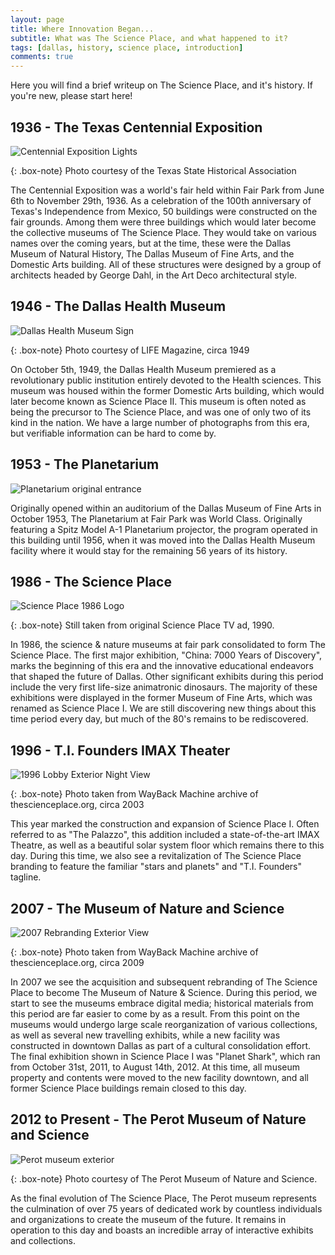 ```yaml
---
layout: page
title: Where Innovation Began...
subtitle: What was The Science Place, and what happened to it?
tags: [dallas, history, science place, introduction]
comments: true
---
```


Here you will find a brief writeup on The Science Place, and it's history. If you're new, please start here!

## 1936 - The Texas Centennial Exposition

![Centennial Exposition Lights](https://250722-778774-raikfcquaxqncofqfm.stackpathdns.com/images/handbook/entries/FF/fair_park_dallas.jpg)

{: .box-note}
Photo courtesy of the Texas State Historical Association

The Centennial Exposition was a world's fair held within Fair Park from June 6th to November 29th, 1936. As a 
celebration of the 100th anniversary of Texas's Independence from Mexico, 50 buildings were constructed on the fair 
grounds. Among them were three buildings which would later become the collective museums of The Science Place. They 
would take on various names over the coming years, but at the time, these were the 
Dallas Museum of Natural History, The Dallas Museum of Fine Arts, and the Domestic Arts building. 
All of these structures were designed by a group of architects headed by George Dahl, in the Art Deco architectural style.

## 1946 - The Dallas Health Museum

![Dallas Health Museum Sign](/assets/img/dhm_signage.jpg)

{: .box-note}
Photo courtesy of LIFE Magazine, circa 1949

On October 5th, 1949, the Dallas Health Museum premiered as a 
revolutionary public institution entirely devoted to the Health sciences. This museum was housed within the former 
Domestic Arts building, which would later become known as Science Place II. This museum is often noted as being the 
precursor to The Science Place, and was one of only two of its kind in the nation. We have a large number of photographs
from this era, but verifiable information can be hard to come by.

## 1953 - The Planetarium

![Planetarium original entrance](/assets/img/dmfa-planetarium-entrance.jpg)

Originally opened within an auditorium of the Dallas Museum of Fine Arts in October 1953, The Planetarium at Fair 
Park was World Class. Originally featuring a Spitz Model A-1 Planetarium projector, the program operated in this building until 
1956, when it was moved into the Dallas Health Museum facility where it would stay for the remaining 56 years of its history.

## 1986 - The Science Place 
![Science Place 1986 Logo](/assets/img/tsp_86_logo_videoclip.jpg)

{: .box-note}
Still taken from original Science Place TV ad, 1990.

In 1986, the science & nature museums at fair park consolidated to form The Science Place. The first major exhibition,
"China: 7000 Years of Discovery", marks the beginning of this era and the innovative educational endeavors that shaped 
the future of Dallas. Other significant exhibits during this period include the very first life-size animatronic
dinosaurs. The majority of these exhibitions were displayed in the former Museum of Fine Arts, which was renamed as
Science Place I. We are still discovering new things about this time period every day, but much of the 80's remains to be rediscovered.

## 1996 - T.I. Founders IMAX Theater

![1996 Lobby Exterior Night View](/assets/img/palazzo-interior-imax.jpg)

{: .box-note}
Photo taken from WayBack Machine archive of thescienceplace.org, circa 2003

This year marked the construction and expansion of Science Place I. Often referred to as "The Palazzo", this addition 
included a state-of-the-art IMAX Theatre, as well as a beautiful solar system floor which remains there to this day. 
During this time, we also see a revitalization of The Science Place branding to feature the familiar "stars and planets" 
and "T.I. Founders" tagline. 

## 2007 - The Museum of Nature and Science

![2007 Rebranding Exterior View](/assets/img/palazzo-exterior-2007.jpg)

{: .box-note}
Photo taken from WayBack Machine archive of thescienceplace.org, circa 2009

In 2007 we see the acquisition and subsequent rebranding of The Science Place to become The Museum of Nature & Science.
During this period, we start to see the museums embrace digital media; historical materials from this period are 
far easier to come by as a result. From this point on the museums would undergo large scale reorganization of various 
collections, as well as several new travelling exhibits, while a new facility was constructed in downtown Dallas as
part of a cultural consolidation effort. The final exhibition shown in Science Place I was 
"Planet Shark", which ran from October 31st, 2011, to August 14th, 2012. At this time, all museum property and contents 
were moved to the new facility downtown, and all former Science Place buildings remain closed to this day.

## 2012 to Present - The Perot Museum of Nature and Science

![Perot museum exterior](/assets/img/perot_exterior.png)

{: .box-note}
Photo courtesy of The Perot Museum of Nature and Science.

As the final evolution of The Science Place, The Perot museum represents the culmination of over 75 years of dedicated 
work by countless individuals and organizations to create the museum of the future. It remains in operation to this day 
and boasts an incredible array of interactive exhibits and collections. 
